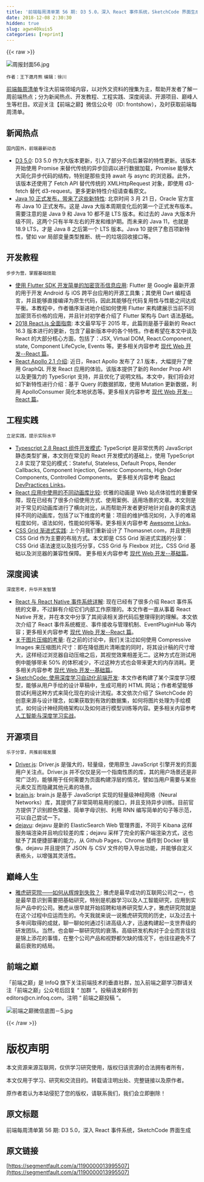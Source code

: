 ```yaml
---
title: '前端每周清单第 56 期: D3 5.0，深入 React 事件系统，SketchCode 界面生成' 
date: 2018-12-08 2:30:30
hidden: true
slug: agwn40kuis5
categories: [reprint]
---
```


{{< raw >}}

                    
<p><span class="img-wrap"><img data-src="/img/remote/1460000013995512" src="https://static.alili.tech/img/remote/1460000013995512" alt="周报封面56.jpg" title="周报封面56.jpg" style="cursor: pointer; display: inline;"></span></p>
<p><code>作者：王下邀月熊</code> <code>编辑：徐川</code></p>
<p><a href="http://www.infoq.com/cn/FE-Weekly" rel="nofollow noreferrer" target="_blank">前端每周清单</a>专注大前端领域内容，以对外文资料的搜集为主，帮助开发者了解一周前端热点；分为新闻热点、开发教程、工程实践、深度阅读、开源项目、巅峰人生等栏目。欢迎关注【前端之巅】微信公众号（ID: frontshow），及时获取前端每周清单。</p>
<h2 id="articleHeader0">新闻热点</h2>
<p><code>国内国外，前端最新动态</code></p>
<ul>
<li>
<a href="https://parg.co/U7f" rel="nofollow noreferrer" target="_blank">D3 5.0</a>: D3 5.0 作为大版本更新，引入了部分不向后兼容的特性更新。该版本开始使用 Promise 来替代传统的异步回调以进行数据加载，Promise 能够大大简化异步代码的结构，特别是那些支持 await 与 async 的浏览器。此外，该版本还使用了 Fetch API 替代传统的 XMLHttpRequest 对象，即使用 d3-fetch 替代 d3-request。更多更新特性介绍请查看原文。</li>
<li>
<a href="http://www.infoq.com/cn/news/2018/03/Java-10-new-features" rel="nofollow noreferrer" target="_blank">Java 10 正式发布，带来了这些新特性</a>: 北京时间 3 月 21 日，Oracle 官方宣布 Java 10 正式发布。这是 Java 大版本周期变化后的第一个正式发布版本。需要注意的是 Java 9 和 Java 10 都不是 LTS 版本。和过去的 Java 大版本升级不同，这两个只有半年左右的开发和维护期。而未来的 Java 11，也就是 18.9 LTS，才是 Java 8 之后第一个 LTS 版本。Java 10 提供了愈百项新特性，譬如 var 局部变量类型推断、统一的垃圾回收接口等。</li>
</ul>
<h2 id="articleHeader1">开发教程</h2>
<p><code>步步为营，掌握基础技能</code></p>
<ul>
<li>
<a href="https://parg.co/U2K" rel="nofollow noreferrer" target="_blank">使用 Flutter SDK 开发简单的加密货币信息应用</a>: Flutter 是 Google 最新开源的用于开发 Android 与 iOS 跨平台应用的开源工具集；其使用 Dart 编程语言，并且能够直接编译为原生代码，因此其能够在代码复用性与性能之间达成平衡。本教程中，作者循序渐进地介绍如何使用 Flutter 来构建展示当前不同加密货币价格的应用，并且针对初学者介绍了 Flutter 架构与 Dart 语法基础。</li>
<li>
<a href="https://medium.freecodecamp.org/a-comprehensive-guide-to-react-js-in-2018-ba8bb6975597" rel="nofollow noreferrer" target="_blank">2018 React.js 全面指南</a>: 本文最早写于 2015 年，此篇则是基于最新的 React 16.3 版本进行的更新，包含了最新版本中的各个特性。作者希望在本文中谈及 React 的大部分核心方面，包括了：JSX, Virtual DOM, React.Component, state, Component LifeCycle, Events 等。更多相关内容参考 <a href="https://github.com/wxyyxc1992/Web-Series" rel="nofollow noreferrer" target="_blank">现代 Web 开发--React 篇</a>。</li>
<li>
<a href="https://dev-blog.apollodata.com/introducing-react-apollo-2-1-c837cc23d926" rel="nofollow noreferrer" target="_blank">React Apollo 2.1 介绍</a>: 近日，React Apollo 发布了 2.1 版本，大幅提升了使用 GraphQL 开发 React 应用的体验。该版本提供了新的 Render Prop API 以及更强力的 TypeScript 支持，并且优化了说明文档。本文中，我们将会对如下新特性进行介绍：基于 Query 的数据抓取，使用 Mutation 更新数据，利用 ApolloConsumer 简化本地状态等。更多相关内容参考 <a href="https://github.com/wxyyxc1992/Web-Series" rel="nofollow noreferrer" target="_blank">现代 Web 开发--React 篇</a>。</li>
</ul>
<h2 id="articleHeader2">工程实践</h2>
<p><code>立足实践，提示实际水平</code></p>
<ul>
<li>
<a href="https://levelup.gitconnected.com/ultimate-react-component-patterns-with-typescript-2-8-82990c516935" rel="nofollow noreferrer" target="_blank">Typescript 2.8 React 组件开发模式</a>: TypeScript 是非常优秀的 JavaScript 静态类型扩展，本文则在常见的 React 开发模式的基础上，使用 TypeScript 2.8 实现了常见的模式：Stateful, Stateless, Default Props, Render Callbacks, Component Injection, Generic Components, High Order Components, Controlled Components。 更多相关内容参考 <a href="https://github.com/wxyyxc1992/Awesome-Reference/blob/master/Web/Framework/React/React-DevPractices-Links.md" rel="nofollow noreferrer" target="_blank">React DevPractices Links</a>。</li>
<li>
<a href="https://parg.co/Ux9" rel="nofollow noreferrer" target="_blank">React 应用中使用的不同动画库比较</a>: 优雅的动画是 Web 站点体验性的重要保障，现在已经有了很多介绍使用方式、使用案例、适用场景的文章。本文则是对于常见的动画库进行了横向对比，从而帮助开发者更好地针对自身的需求选择不同的动画库，包括了以下维度的考量：项目的维护情况如何，入手的难易程度如何，语法如何，性能如何等等。更多相关内容参考 <a href="https://github.com/wxyyxc1992/Awesome-Links" rel="nofollow noreferrer" target="_blank">Awesome Links</a>。</li>
<li>
<a href="https://julian.is/article/css-grid-at-scale/" rel="nofollow noreferrer" target="_blank">CSS Grid 渐进式实践</a>: 上个月我们重新设计了 Thomasnet.com，并且使用 CSS Grid 作为主要的布局方式。本文即是 CSS Grid 渐进式实践的分享： CSS Grid 语法速览以及技巧分享，CSS Grid 与 Flexbox 对比，CSS Grid 基础以及浏览器的兼容性保障。 更多相关内容参考 <a href="https://github.com/wxyyxc1992/Web-Series" rel="nofollow noreferrer" target="_blank">现代 Web 开发--基础篇</a>。</li>
</ul>
<h2 id="articleHeader3">深度阅读</h2>
<p><code>深度思考，升华开发智慧</code></p>
<ul>
<li>
<a href="https://levelup.gitconnected.com/how-exactly-does-react-handles-events-71e8b5e359f2" rel="nofollow noreferrer" target="_blank">React 与 React Native 事件系统详解</a>: 现在已经有了很多介绍 React 事件系统的文章，不过鲜有介绍它们内部工作原理的。本文作者一直从事着 React Native 开发，并在本文中分享了其阅读相关源代码后整理得到的理解。本文依次介绍了 React 事件系统概览、事件接收与管理机制、EventPluginHub 等内容；更多相关内容参考 <a href="https://github.com/wxyyxc1992/Web-Series" rel="nofollow noreferrer" target="_blank">现代 Web 开发--React 篇</a>。</li>
<li>
<a href="https://timkadlec.com/remembers/2018-03-22-compressive-images-revisited/" rel="nofollow noreferrer" target="_blank">关于图片压缩的考量</a>: 在之前的讨论中，我们关注过如何使用 Compressive Images 来压缩图片尺寸：即在降低图片清晰度的同时，将其设计稿的尺寸增大，这样经过浏览器自动压缩之后，其视觉效果相差无二。这种方式在测试用例中能够带来 50% 的体积减少，不过这种方式也会带来更大的内存消耗。更多相关内容参考 <a href="https://github.com/wxyyxc1992/Web-Series" rel="nofollow noreferrer" target="_blank">现代 Web 开发--基础篇</a>。</li>
<li>
<a href="https://parg.co/UDc" rel="nofollow noreferrer" target="_blank">SketchCode: 使用深度学习自动化前端开发</a>: 本文作者构建了某个深度学习模型，能够从用户手绘的设计草稿中，生成可用的 HTML 网站；作者希望能够尝试利用这种方式来简化现在的设计流程。本文依次介绍了 SketchCode 的创意来源与设计理念，如果获取到有效的数据集，如何将图片处理为手绘模式，如何设计神经网络架构以及如何进行模型训练等内容。更多相关内容参考 <a href="https://github.com/wxyyxc1992/AIDL-Series" rel="nofollow noreferrer" target="_blank">人工智能与深度学习实战</a>。</li>
</ul>
<h2 id="articleHeader4">开源项目</h2>
<p><code>乐于分享，共推前端发展</code></p>
<ul>
<li>
<a href="https://github.com/kamranahmedse/driver.js" rel="nofollow noreferrer" target="_blank">Driver.js</a>: Driver.js 是强大的，轻量级，使用原生 JavaScript 引擎开发的页面用户关注点。Driver.js 并不仅仅是另一个指南性质的库，其的用户场景还是非常广泛的，能够用于任何需要为页面构建浮层的情况，譬如当用户需要与某些元素交互而隐藏其他元素的场景。</li>
<li>
<a href="https://github.com/BrainJS/brain.js" rel="nofollow noreferrer" target="_blank">brain.js</a>: brain.js 是基于 JavaScript 实现的轻量级神经网络（Neural Networks）库，其提供了非常简明易用的接口，并且支持异步训练。目前官方提供了识别颜色常量、简单字母识别、利用 RNN 编写简单的句子等示范，可以自己尝试一下。</li>
<li>
<a href="https://github.com/appbaseio/dejavu" rel="nofollow noreferrer" target="_blank">dejavu</a>: dejavu 是新的 ElasticSearch Web 管理界面，不同于 Kibana 这样服务端渲染并且响应较差的库；dejavu 采样了完全的客户端渲染方式，这也赋予了其便捷部署的能力，从 Github Pages，Chrome 插件到 Docker 镜像。dejavu 并且提供了 JSON 与 CSV 文件的导入导出功能，并能够自定义表格头，以增强其灵活性。</li>
</ul>
<h2 id="articleHeader5">巅峰人生</h2>
<ul><li>
<a href="https://parg.co/UDb" rel="nofollow noreferrer" target="_blank">雅虎研究院——如何从辉煌到失败？</a>: 雅虎是最早成功的互联网公司之一，也是最早意识到需要把基础研究，特别是机器学习以及人工智能研究，应用到实际产品中的公司。雅虎从很早就开始招聘和培养研究型人才，雅虎研究院就是在这个过程中应运而生的。今天我就来说一说雅虎研究院的历史，以及过去十多年间取得的成就，聊一聊如何通过引进高级人才，迅速构建起一支世界级的研发团队。当然，也会聊一聊研究院的衰落。高级研发机构对于企业而言往往是锦上添花的事情，在整个公司产品和视野都欠缺的情况下，也往往避免不了最后衰败的结局。</li></ul>
<h2 id="articleHeader6">前端之巅</h2>
<p>「前端之巅」是 InfoQ 旗下关注前端技术的垂直社群，加入前端之巅学习群请关注「前端之巅」公众号后回复 “ 加群 ”。投稿请发邮件到 editors@cn.infoq.com，注明 “ 前端之巅投稿 ”。</p>
<p><span class="img-wrap"><img data-src="/img/remote/1460000008850035" src="https://static.alili.tech/img/remote/1460000008850035" alt="前端之巅微信底图－5.jpg" title="前端之巅微信底图－5.jpg" style="cursor: pointer;"></span></p>

                
{{< /raw >}}

# 版权声明
本文资源来源互联网，仅供学习研究使用，版权归该资源的合法拥有者所有，

本文仅用于学习、研究和交流目的。转载请注明出处、完整链接以及原作者。

原作者若认为本站侵犯了您的版权，请联系我们，我们会立即删除！

## 原文标题
前端每周清单第 56 期: D3 5.0，深入 React 事件系统，SketchCode 界面生成

## 原文链接
[https://segmentfault.com/a/1190000013995507](https://segmentfault.com/a/1190000013995507)

